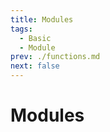 ```yaml
---
title: Modules
tags:
  - Basic
  - Module
prev: ./functions.md
next: false
---
```


# Modules

<TagLinks />
